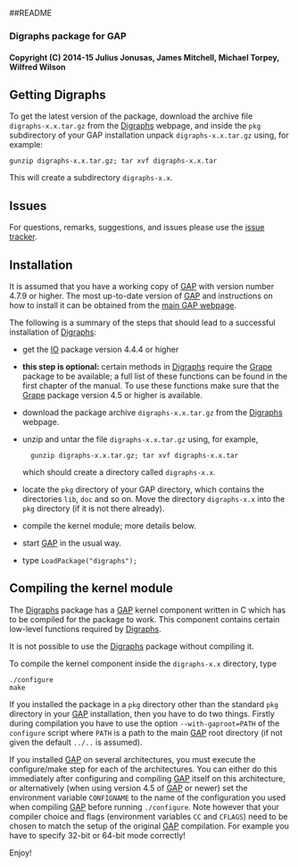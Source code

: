 ##README
### Digraphs package for GAP
#### Copyright (C) 2014-15 Julius Jonusas, James Mitchell, Michael Torpey, Wilfred Wilson

## Getting Digraphs

To get the latest version of the package, download the archive file
`digraphs-x.x.tar.gz` from the
[Digraphs](http://www-groups.mcs.st-andrews.ac.uk/~jamesm/digraphs.php) webpage, and inside
the `pkg` subdirectory of your GAP installation unpack `digraphs-x.x.tar.gz`
using, for example:

    gunzip digraphs-x.x.tar.gz; tar xvf digraphs-x.x.tar

This will create a subdirectory `digraphs-x.x`.

## Issues

For questions, remarks, suggestions, and issues please use the
[issue tracker](http://bitbucket.org/james-d-mitchell/digraphs/issues).

## Installation

It is assumed that you have a working copy of [GAP](http://www.gap-system.org)
with version number 4.7.9 or higher.  The most up-to-date version of
[GAP](http://www.gap-system.org) and instructions on how to install it can be
obtained from the [main GAP webpage](http://www.gap-system.org).

The following is a summary of the steps that should lead to a successful
installation of [Digraphs](http://www-groups.mcs.st-andrews.ac.uk/~jamesm/digraphs.php):

* get the [IO](http://gap-system.github.io/io/) package version 4.4.4 or higher

* **this step is optional:** certain methods in [Digraphs](http://www-groups.mcs.st-andrews.ac.uk/~jamesm/digraphs.php) require the [Grape](http://www.maths.qmul.ac.uk/~leonard/grape/) package to be available; a full list of these functions can be found in the first chapter of the manual.  To use these functions make sure that the [Grape](http://www.maths.qmul.ac.uk/~leonard/grape/) package version 4.5 or higher is available.

* download the package archive `digraphs-x.x.tar.gz` from the
  [Digraphs](http://www-groups.mcs.st-andrews.ac.uk/~jamesm/digraphs.php) webpage.

* unzip and untar the file `digraphs-x.x.tar.gz` using, for example,
  ```
    gunzip digraphs-x.x.tar.gz; tar xvf digraphs-x.x.tar
  ```
  which should create a directory called `digraphs-x.x`.

* locate the `pkg` directory of your GAP directory, which contains the
  directories `lib`, `doc` and so on. Move the directory `digraphs-x.x` into the
  `pkg` directory (if it is not there already).
  
* compile the kernel module; more details below.

* start [GAP](http://www.gap-system.org) in the usual way.

* type `LoadPackage("digraphs");`

## Compiling the kernel module

The [Digraphs](http://www-groups.mcs.st-andrews.ac.uk/~jamesm/digraphs.php)
package has a [GAP](http://www.gap-system.org) kernel component written in 
C which has to be compiled for the package to work.  This component contains
certain low-level functions required by [Digraphs](http://www-groups.mcs.st-andrews.ac.uk/~jamesm/digraphs.php).

It is not possible to use the [Digraphs](http://www-groups.mcs.st-andrews.ac.uk/~jamesm/digraphs.php) package without compiling it.

To compile the kernel component inside the `digraphs-x.x` directory, type

    ./configure
    make

If you installed the package in a `pkg` directory other than the standard `pkg`
directory in your [GAP](http://www.gap-system.org) installation, then you have
to do two things. Firstly during compilation you have to use the option
`--with-gaproot=PATH` of the `configure` script where `PATH` is a path to the
main [GAP](http://www.gap-system.org) root directory (if not given the default
`../..` is assumed).

If you installed [GAP](http://www.gap-system.org) on several architectures, you
must execute the configure/make step for each of the architectures. You can
either do this immediately after configuring and compiling
[GAP](http://www.gap-system.org) itself on this architecture, or alternatively
(when using version 4.5 of [GAP](http://www.gap-system.org) or newer) set the
environment variable `CONFIGNAME` to the name of the configuration you used
when compiling [GAP](http://www.gap-system.org) before running `./configure`.
Note however that your compiler choice and flags (environment variables `CC`
and `CFLAGS`) need to be chosen to match the setup of the original
[GAP](http://www.gap-system.org) compilation. For example you have to specify
32-bit or 64-bit mode correctly!

Enjoy!
